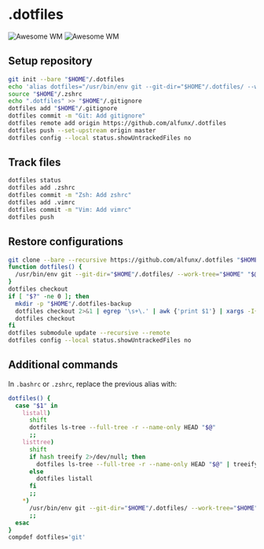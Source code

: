 # .dotfiles

![Awesome WM](https://i.imgur.com/GbWSzfw.png)
![Awesome WM](https://i.imgur.com/KaFqLkO.png)

## Setup repository

```bash
git init --bare "$HOME"/.dotfiles
echo 'alias dotfiles="/usr/bin/env git --git-dir="$HOME"/.dotfiles/ --work-tree="$HOME""' >> "$HOME"/.zshrc
source "$HOME"/.zshrc
echo ".dotfiles" >> "$HOME"/.gitignore
dotfiles add "$HOME"/.gitignore
dotfiles commit -m "Git: Add gitignore"
dotfiles remote add origin https://github.com/alfunx/.dotfiles
dotfiles push --set-upstream origin master
dotfiles config --local status.showUntrackedFiles no
```

## Track files

```bash
dotfiles status
dotfiles add .zshrc
dotfiles commit -m "Zsh: Add zshrc"
dotfiles add .vimrc
dotfiles commit -m "Vim: Add vimrc"
dotfiles push
```

## Restore configurations

```bash
git clone --bare --recursive https://github.com/alfunx/.dotfiles "$HOME"/.dotfiles
function dotfiles() {
  /usr/bin/env git --git-dir="$HOME"/.dotfiles/ --work-tree="$HOME" "$@"
}
dotfiles checkout
if [ "$?" -ne 0 ]; then
  mkdir -p "$HOME"/.dotfiles-backup
  dotfiles checkout 2>&1 | egrep '\s+\.' | awk {'print $1'} | xargs -I{} mv {} "$HOME"/.dotfiles-backup/{}
  dotfiles checkout
fi
dotfiles submodule update --recursive --remote
dotfiles config --local status.showUntrackedFiles no
```

## Additional commands

In `.bashrc` or `.zshrc`, replace the previous alias with:

```bash
dotfiles() {
  case "$1" in
    listall)
      shift
      dotfiles ls-tree --full-tree -r --name-only HEAD "$@"
      ;;
    listtree)
      shift
      if hash treeify 2>/dev/null; then
        dotfiles ls-tree --full-tree -r --name-only HEAD "$@" | treeify
      else
        dotfiles listall
      fi
      ;;
    *)
      /usr/bin/env git --git-dir="$HOME"/.dotfiles/ --work-tree="$HOME" "$@"
      ;;
  esac
}
compdef dotfiles='git'
```
